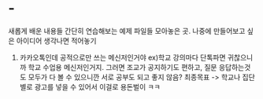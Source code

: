 # -
새롭게 배운 내용들 간단히 연습해보는 예제 파일들 모아놓은 곳. 
나중에 만들어보고 싶은 아이디어 생각나면 적어놓기
1. 카카오톡인데 공적으로만 쓰는 메신저인거야 ex)학교 강의마다 단톡파면 귀찮으니까 
학교 수업용 메신저인거지. 그러면 조교가 공지하기도 편하고, 질문 응답하는것도 모두가 다 볼 수 있으니깐 서로 공부도 되고 좋지 않음?
최종목표 -> 학교나 집단별로 광고를 넣을 수 있어서 이걸로 용돈벌이 ㅋㅋ
